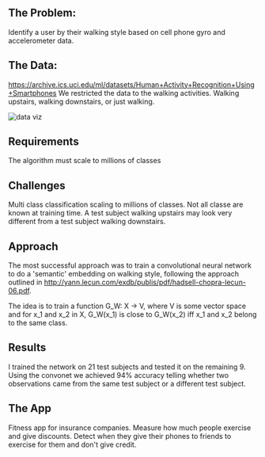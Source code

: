 ## The Problem:
Identify a user by their walking style based on cell phone gyro and accelerometer data.  

## The Data:
https://archive.ics.uci.edu/ml/datasets/Human+Activity+Recognition+Using+Smartphones
We restricted the data to the walking activities.  Walking upstairs, walking downstairs, or just walking.

![data viz](figures/img.png)

## Requirements
The algorithm must scale to millions of classes

## Challenges
Multi class classification scaling to millions of classes.  Not all classe are known at training time.
A test subject walking upstairs may look very different from a test subject walking downstairs.

## Approach
The most successful approach was to train a convolutional neural network to do a 'semantic' embedding on
walking style, following the approach outlined in http://yann.lecun.com/exdb/publis/pdf/hadsell-chopra-lecun-06.pdf.

The idea is to train a function G_W: X -> V, where V is some vector space and for x_1 and x_2 in X, G_W(x_1) is 
close to G_W(x_2) iff x_1 and x_2 belong to the same class.

## Results
I trained the network on 21 test subjects and tested it on the remaining 9.  
Using the convonet we achieved 94% accuracy telling whether two observations came from the same test
subject or a different test subject.  

## The App
Fitness app for insurance companies.  Measure how much people exercise and give discounts.  Detect when they give their phones to friends to exercise for them and don't give credit.
